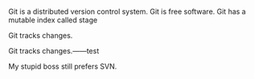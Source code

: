Git is a distributed version control system.
Git is free software.
Git has a mutable index called stage


Git tracks changes.


Git tracks changes.——test

My stupid boss still prefers SVN.
